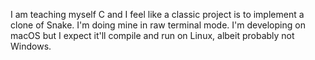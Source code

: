 I am teaching myself C and I feel like a classic project is to implement a clone of Snake. I'm doing mine in raw terminal mode. I'm developing on macOS but I expect it'll compile and run on Linux, albeit probably not Windows.
